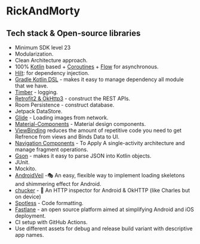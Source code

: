 # RickAndMorty

## Tech stack & Open-source libraries
- Minimum SDK level 23
- Modularization.
- Clean Architecture approach.
- 100% [Kotlin](https://kotlinlang.org/) based + [Coroutines](https://github.com/Kotlin/kotlinx.coroutines) + [Flow](https://kotlin.github.io/kotlinx.coroutines/kotlinx-coroutines-core/kotlinx.coroutines.flow/) for asynchronous.
- [Hilt](https://dagger.dev/hilt/): for dependency injection.
- [Gradle Kotlin DSL](https://github.com/gradle/kotlin-dsl-samples) - makes it easy to manage dependency all module that we have.
- [Timber](https://github.com/JakeWharton/timber) - logging.
- [Retrofit2 & OkHttp3](https://github.com/square/retrofit) - construct the REST APIs.
- Room Persistence - construct database.
- Jetpack DataStore.
- [Glide](https://github.com/bumptech/glide) - Loading images from network.
- [Material-Components](https://github.com/material-components/material-components-android) - Material design components.
- [ViewBinding](https://developer.android.com/topic/libraries/view-binding) reduces the amount of repetitive code you need to get Refrence from views and Binds Data to UI.
- [Navigation Components](https://developer.android.com/guide/navigation/navigation-getting-started) - To Apply A single-activity architecture and manage fragment operations.
- [Gson](https://github.com/google/gson) - makes it easy to parse JSON into Kotlin objects.
- JUnit.
- Mockito.
- [AndroidVeil](https://github.com/skydoves/AndroidVeil) -🎭 An easy, flexible way to implement loading skeletons and shimmering effect for Android.
- [chucker](https://github.com/ChuckerTeam/chucker) - 🔎 An HTTP inspector for Android & OkHTTP (like Charles but on device)
- [Spotless](https://github.com/diffplug/spotless) - Code formatting.
- [Fastlane](https://fastlane.tools/) - an open source platform aimed at simplifying Android and iOS deployment.
- CI setup with GitHub Actions.
- Use different assets for debug and release build variant with descriptive app names.





